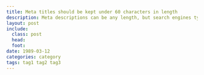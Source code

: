 ```yaml
---
title: Meta titles should be kept under 60 characters in length
description: Meta descriptions can be any length, but search engines typically truncate descriptions longer than 160 characters, so it's best to keep them between 150 and 160.
layout: post
include:
  class: post
  head:
  foot:
date: 1989-03-12
categories: category
tags: tag1 tag2 tag3
---
```


